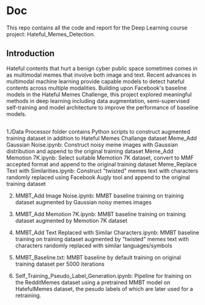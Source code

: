 # Doc

This repo contains all the code and report for the Deep Learning course project: Hateful_Memes_Detection.

## Introduction

Hateful contents that hurt a benign cyber public space sometimes comes in as multimodal memes that involve both image and text. Recent advances in multimodal machine learning provide capable models to detect hateful contents across multiple modalities. Building upon Facebook's baseline models in the Hateful Memes Challenge, this project explored meaningful methods in deep learning including data augmentation, semi-supervised self-training and model architecture to improve the performance of baseline models.

## 
1./Data Processor folder contains Python scripts to construct augmented training dataset in addition to Hateful Memes Challange dataset
Meme_Add Gaussian Noise.ipynb: Construct noisy meme images with Gaussian distribution and append to the original training dataset
Meme_Add Memotion 7K.ipynb: Select suitable Memotion 7K dataset, convert to MMF accepted format and append to the original training dataset
Meme_Replace Text with Similarities.ipynb: Construct "twisted" memes text with characters randomly replaced using Facebook Augly tool and append to the original training dataset

2. MMBT_Add Image Noise.ipynb: MMBT baseline training on training dataset augmented by Gaussian noisy memes images

3. MMBT_Add Memotion 7K.ipynb:  MMBT baseline training on training dataset augmented by Memotion 7K dataset

4. MMBT_Add Text Replaced with Similar Characters.ipynb:  MMBT baseline training on training dataset augmented by "twisted" memes text with characters randomly replaced with similar languages/symbols

5. MMBT_Baseline.txt: MMBT baseline by default training on original training dataset per 5000 iterations

7. Self_Training_Pseudo_Label_Generation.ipynb: Pipeline for training on the RedditMemes dataset using a pretrained MMBT model on HatefulMemes dataset, the pesudo labels of which are later used for a retraining.
